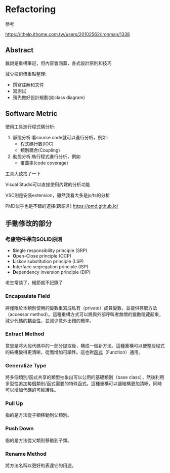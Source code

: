 # Refactoring

參考

https://ithelp.ithome.com.tw/users/20102562/ironman/1338



## Abstract

雖說是重構筆記，但內容會涵蓋，各式設計原則和技巧



減少技術債重點整理:

* 撰寫註解和文件
* 寫測試
* 預先做好設計規劃(如class diagram)



## Software Metric



使用工具進行程式碼分析:

1. 靜態分析:看source code就可以進行分析，例如:
   * 程式碼行數(IOC)
   * 類別耦合(Coupling)
2. 動態分析:執行程式進行分析，例如
   * 覆蓋率(code coverage)



工具大致找了一下

Visual Studio可以直接使用內建的分析功能

VSC則是安裝extension，雖然我看大多是js/ts的分析

PMD似乎也是不錯的選擇(跨語言) https://pmd.github.io/



## 手動修改的部分



### 考慮物件導向SOLID原則

- **S**ingle responsibility principle (SRP)
- **O**pen-Close principle (OCP)
- **L**iskov substitution principle (LSP)
- **I**nterface segregation principle (ISP)
- **D**ependency inversion principle (DIP)

老生常談了，細節就不記錄了



### Encapsulate Field

將僅限於本類別使用的變數重寫成私有（private）成員變數，並提供存取方法（accessor method）。這種重構方式可以將與外部呼叫者無關的變數隱藏起來，減少代碼的[耦合性](https://zh.wikipedia.org/wiki/耦合性_(計算機科學))，並減少意外出錯的概率。



### Extract Method

意思是將大段代碼中的一部分提取後，構成一個新方法。這種重構可以使整段程式的結構變得更清晰，從而增加可讀性。這也對[函式](https://zh.wikipedia.org/wiki/函式)（Function）通用。



### Generalize Type

將多個類別/函式共享的類型抽象出可以公用的基礎類別（base class），然後利用多型性追加每個類別/函式需要的特殊函式。這種重構可以讓結構更加清晰，同時可以增加代碼的可維護性。



### Pull Up

指的是方法從子類移動到父類別。



### Push Down

指的是方法從父類別移動到子類。



### Rename Method

將方法名稱以更好的表達它的用途。